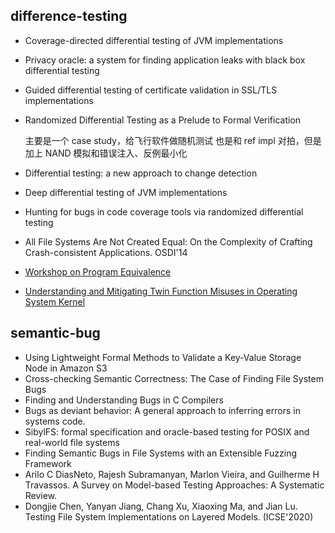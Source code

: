 ## difference-testing
- Coverage-directed differential testing of JVM implementations
- Privacy oracle: a system for finding application leaks with black box differential testing
- Guided differential testing of certificate validation in SSL/TLS implementations
- Randomized Differential Testing as a Prelude to Formal Verification

   主要是一个 case study，给飞行软件做随机测试
    也是和 ref impl 对拍，但是加上 NAND 模拟和错误注入、反例最小化

- Differential testing: a new approach to change detection
- Deep differential testing of JVM implementations
- Hunting for bugs in code coverage tools via randomized differential testing
-  All File Systems Are Not Created Equal: On the Complexity of Crafting Crash-consistent Applications. OSDI'14
- [Workshop on Program Equivalence](http://eecs.qmul.ac.uk/~nikost/wpe2016/tlks.html)
- [Understanding and Mitigating Twin Function Misuses in Operating System Kernel](https://dl.acm.org/doi/abs/10.1145/2901318.2901350)

## semantic-bug
- Using Lightweight Formal Methods to Validate a Key-Value Storage Node in Amazon S3
- Cross-checking Semantic Correctness: The Case of Finding File System Bugs
- Finding and Understanding Bugs in C Compilers
- Bugs as deviant behavior: A general approach to inferring errors in systems code.
- SibylFS: formal specification and oracle-based testing for POSIX and real-world file systems
- Finding Semantic Bugs in File Systems with an Extensible Fuzzing Framework
- Arilo C DiasNeto, Rajesh Subramanyan, Marlon Vieira, and Guilherme H Travassos. A Survey on Model-based Testing Approaches: A Systematic Review.
- Dongjie Chen, Yanyan Jiang, Chang Xu, Xiaoxing Ma, and Jian Lu. Testing File System Implementations on Layered Models. (ICSE'2020)
